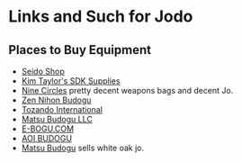 # Links and Such for Jodo
## Places to Buy Equipment 
- [Seido Shop](https://www.seidoshop.com)
- [Kim Taylor's SDK Supplies](https://sdksupplies.com)
- [Nine Circles](https://www.ninecircles.co.uk)  pretty decent weapons bags and decent Jo.
- [Zen Nihon Budogu](https://zennihonbudogu.com)
- [Tozando International](tozandoshop.com)
- [Matsu Budogu LLC](mazkiya.net)
- [E-BOGU.COM](https://www.e-bogu.com/)
- [AOI BUDOGU](budo-aoi.com)
- [Matsu Budogu](https://mazkiya.net) sells white oak jo.
